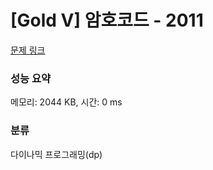 # [Gold V] 암호코드 - 2011 

[문제 링크](https://www.acmicpc.net/problem/2011) 

### 성능 요약

메모리: 2044 KB, 시간: 0 ms

### 분류

다이나믹 프로그래밍(dp)

